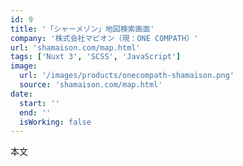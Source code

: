```yaml
---
id: 9
title: '「シャーメゾン」地図検索画面'
company: '株式会社マピオン（現：ONE COMPATH）'
url: 'shamaison.com/map.html'
tags: ['Nuxt 3', 'SCSS', 'JavaScript']
image:
  url: '/images/products/onecompath-shamaison.png'
  source: 'shamaison.com/map.html'
date:
  start: ''
  end: ''
  isWorking: false
---
```


本文
